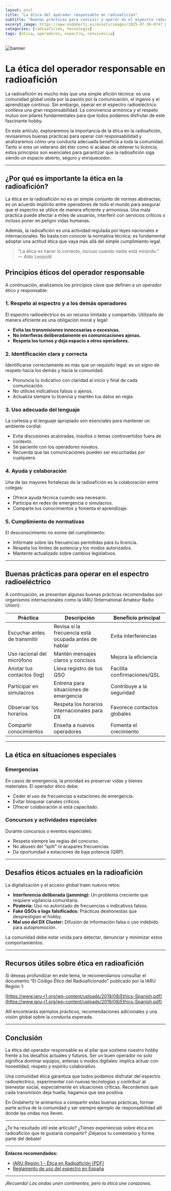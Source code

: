 ```yaml
---
layout: post
title: "La ética del operador responsable en radioafición"
subtitle: "Buenas prácticas para convivir y operar en el espectro radioeléctrico con responsabilidad y respeto."
excerpt_image: https://www.ondahertz.es/assets/images/2025-07-30-0747_La_etica_del_operador_responsable.png
categories: [radioafición, tecnología]
tags: [ética, operadores, espectro, convivencia]
---
```


![banner](https://www.ondahertz.es/assets/images/2025-07-30-0747_La_etica_del_operador_responsable.png "Ilustración colorida de equipos de radio y antenas, simbolizando la ética en radioafición y tecnología.")

# La ética del operador responsable en radioafición

La radioafición es mucho más que una simple afición técnica: es una comunidad global unida por la pasión por la comunicación, el ingenio y el aprendizaje continuo. Sin embargo, operar en el espectro radioeléctrico conlleva una gran responsabilidad. La convivencia armónica y el respeto mutuo son pilares fundamentales para que todos podamos disfrutar de este fascinante hobby.

En este artículo, exploraremos la importancia de la ética en la radioafición, revisaremos buenas prácticas para operar con responsabilidad y analizaremos cómo una conducta adecuada beneficia a toda la comunidad. Tanto si eres un veterano del éter como si acabas de obtener tu licencia, estos principios son esenciales para garantizar que la radioafición siga siendo un espacio abierto, seguro y enriquecedor.

---

## ¿Por qué es importante la ética en la radioafición?

La ética en la radioafición no es un simple conjunto de normas abstractas; es un acuerdo implícito entre operadores de todo el mundo para asegurar que el espectro se utilice de manera eficiente y armoniosa. Una mala práctica puede afectar a miles de usuarios, interferir con servicios críticos o incluso poner en peligro vidas humanas.

Además, la radioafición es una actividad regulada por leyes nacionales e internacionales. No basta con conocer la normativa técnica; es fundamental adoptar una actitud ética que vaya más allá del simple cumplimiento legal.

> “La ética es hacer lo correcto, incluso cuando nadie está mirando.”  
> — Aldo Leopold

## Principios éticos del operador responsable

A continuación, analizamos los principios clave que definen a un operador ético y responsable:

### 1. Respeto al espectro y a los demás operadores

El espectro radioeléctrico es un recurso limitado y compartido. Utilizarlo de manera eficiente es una obligación moral y legal:

- **Evita las transmisiones innecesarias o excesivas.**
- **No interfieras deliberadamente en comunicaciones ajenas.**
- **Respeta los turnos y deja espacio a otros operadores.**

### 2. Identificación clara y correcta

Identificarse correctamente es más que un requisito legal: es un signo de respeto hacia los demás y hacia la comunidad:

- Pronuncia tu indicativo con claridad al inicio y final de cada comunicación.
- No utilices indicativos falsos o ajenos.
- Actualiza siempre tu licencia y mantén tus datos en regla.

### 3. Uso adecuado del lenguaje

La cortesía y el lenguaje apropiado son esenciales para mantener un ambiente cordial:

- Evita discusiones acaloradas, insultos o temas controvertidos fuera de contexto.
- Sé paciente con los operadores novatos.
- Recuerda que las comunicaciones pueden ser escuchadas por cualquiera.

### 4. Ayuda y colaboración

Una de las mayores fortalezas de la radioafición es la colaboración entre colegas:

- Ofrece ayuda técnica cuando sea necesario.
- Participa en redes de emergencia o simulacros.
- Comparte tus conocimientos y fomenta el aprendizaje.

### 5. Cumplimiento de normativas

El desconocimiento no exime del cumplimiento:

- Infórmate sobre las frecuencias permitidas para tu licencia.
- Respeta los límites de potencia y los modos autorizados.
- Mantente actualizado sobre cambios legislativos.

---

## Buenas prácticas para operar en el espectro radioeléctrico

A continuación, se presentan algunas buenas prácticas recomendadas por organismos internacionales como la IARU (International Amateur Radio Union):

| Práctica                       | Descripción                                              | Beneficio principal            |
|-------------------------------|----------------------------------------------------------|-------------------------------|
| Escuchar antes de transmitir  | Revisa si la frecuencia está ocupada antes de hablar     | Evita interferencias          |
| Uso racional del micrófono    | Mantén mensajes claros y concisos                        | Mejora la eficiencia          |
| Anotar tus contactos (log)    | Lleva registro de tus QSO                                | Facilita confirmaciones/QSL   |
| Participar en simulacros      | Entrena para situaciones de emergencia                   | Contribuye a la seguridad     |
| Observar los horarios         | Respeta los horarios internacionales para DX             | Favorece contactos globales   |
| Compartir conocimientos       | Enseña a nuevos operadores                              | Fomenta el crecimiento        |

---

## La ética en situaciones especiales

### Emergencias

En casos de emergencia, la prioridad es preservar vidas y bienes materiales. El operador ético debe:

- Ceder el uso de frecuencias a estaciones de emergencia.
- Evitar bloquear canales críticos.
- Ofrecer colaboración si está capacitado.

### Concursos y actividades especiales

Durante concursos o eventos especiales:

- Respeta siempre las reglas del concurso.
- No abuses del “split” ni acapares frecuencias.
- Da oportunidad a estaciones de baja potencia (QRP).

---

## Desafíos éticos actuales en la radioafición

La digitalización y el acceso global traen nuevos retos:

- **Interferencia deliberada (jamming):** Un problema creciente que requiere vigilancia comunitaria.
- **Piratería:** Uso no autorizado de frecuencias o indicativos falsos.
- **Fake QSOs o logs falsificados:** Prácticas deshonestas que desprestigian el hobby.
- **Mal uso del DX Cluster:** Difusión de información falsa o uso indebido para autopromoción.

La comunidad debe estar unida para detectar, denunciar y minimizar estos comportamientos.

---

## Recursos útiles sobre ética en radioafición

Si deseas profundizar en este tema, te recomendamos consultar el documento “El Código Ético del Radioaficionado” publicado por la IARU Región 1:

[https://www.iaru-r1.org/wp-content/uploads/2019/08/Ethics-Spanish.pdf](https://www.iaru-r1.org/wp-content/uploads/2019/08/Ethics-Spanish.pdf)

Allí encontrarás ejemplos prácticos, recomendaciones adicionales y una visión global sobre la conducta esperada.

---

## Conclusión

La ética del operador responsable es el pilar que sostiene nuestro hobby frente a los desafíos actuales y futuros. Ser un buen operador no solo significa dominar equipos, antenas o modos digitales: implica actuar con honestidad, respeto y espíritu colaborativo.

Una comunidad ética garantiza que todos podamos disfrutar del espectro radioeléctrico, experimentar con nuevas tecnologías y contribuir al bienestar social, especialmente en situaciones críticas. Recordemos que cada transmisión deja huella; hagamos que sea positiva.

En Ondahertz te animamos a compartir estas buenas prácticas, formar parte activa de la comunidad y ser siempre ejemplo de responsabilidad allí donde las ondas nos lleven.

---

¿Te ha resultado útil este artículo? ¿Tienes experiencias sobre ética en radioafición que te gustaría compartir? ¡Déjanos tu comentario y forma parte del debate!

---

**Enlaces recomendados:**  
- [IARU Región 1 - Ética en Radioafición (PDF)](https://www.iaru-r1.org/wp-content/uploads/2019/08/Ethics-Spanish.pdf)
- [Reglamento de uso del espectro en España](https://www.boe.es/buscar/act.php?id=BOE-A-2013-10280)

---

*¡Recuerda! Las ondas unen continentes, pero la ética une corazones.*